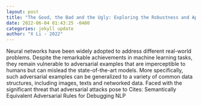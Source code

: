 ```yaml
--- 
layout: post 
title: "The Good, the Bad and the Ugly: Exploring the Robustness and Applicability of Adversarial Machine Learning" 
date: 2022-06-04 01:43:25 -0400 
categories: jekyll update 
author: "X Li - 2022" 
--- 
```

Neural networks have been widely adopted to address different real-world problems. Despite the remarkable achievements in machine learning tasks, they remain vulnerable to adversarial examples that are imperceptible to humans but can mislead the state-of-the-art models. More specifically, such adversarial examples can be generalized to a variety of common data structures, including images, texts and networked data. Faced with the significant threat that adversarial attacks pose to Cites: Semantically Equivalent Adversarial Rules for Debugging NLP